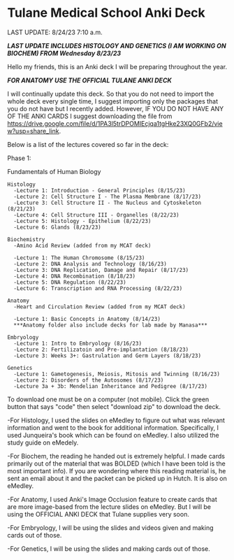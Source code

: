 # Tulane Medical School Anki Deck

LAST UPDATE: 8/24/23 7:10 a.m.

***LAST UPDATE INCLUDES HISTOLOGY AND GENETICS (I AM WORKING ON BIOCHEM) FROM Wednesday 8/23/23*** 

Hello my friends, this is an Anki deck I will be preparing throughout the year.

***FOR ANATOMY USE THE OFFICIAL TULANE ANKI DECK***

I will continually update this deck. So that you do not need to import the whole deck every single time, I suggest importing only the packages that you do not have but I recently added. However, IF YOU DO NOT HAVE ANY OF THE ANKI CARDS I suggest downloading the file from https://drive.google.com/file/d/1PA3l5trDPOMIEcjqa1tgHke23XQ0GFb2/view?usp=share_link.

 Below is a list of the lectures covered so far in the deck:

Phase 1:

  Fundamentals of Human Biology

    Histology
      -Lecture 1: Introduction - General Principles (8/15/23)
      -Lecture 2: Cell Structure I - The Plasma Membrane (8/17/23)
      -Lecture 3: Cell Structure II - The Nucleus and Cytoskeleton (8/21/23)
      -Lecture 4: Cell Structure III - Organelles (8/22/23)
      -Lecture 5: Histology - Epithelium (8/22/23)
      -Lecture 6: Glands (8/23/23)

    Biochemistry
      -Amino Acid Review (added from my MCAT deck)

      -Lecture 1: The Human Chromosome (8/15/23)
      -Lecture 2: DNA Analysis and Technology (8/16/23)
      -Lecture 3: DNA Replication, Damage and Repair (8/17/23)
      -Lecture 4: DNA Recombination (8/18/23)
      -Lecture 5: DNA Regulation (8/22/23)
      -Lecture 6: Transcription and RNA Processing (8/22/23)

    Anatomy
      -Heart and Circulation Review (added from my MCAT deck)

      -Lecture 1: Basic Concepts in Anatomy (8/14/23)
      ***Anatomy folder also include decks for lab made by Manasa***

    Embryology
      -Lecture 1: Intro to Embryology (8/16/23)
      -Lecture 2: Fertilizatoin and Pre-implantation (8/18/23)
      -Lecture 3: Weeks 3+: Gastrulation and Germ Layers (8/18/23)

    Genetics
      -Lecture 1: Gametogenesis, Meiosis, Mitosis and Twinning (8/16/23)
      -Lecture 2: Disorders of the Autosomes (8/17/23)
      -Lecture 3a + 3b: Mendelian Inheritance and Pedigree (8/17/23)

To download one must be on a computer (not mobile). Click the green button that says "code" then select "download zip" to download the deck.

-For Histology, I used the slides on eMedley to figure out what was relevant information and went to the book for additional information. Specifically, I used Junqueira's book which can be found on eMedley. I also utilized the study guide on eMedely.


-For Biochem, the reading he handed out is extremely helpful. I made cards primarily out of the material that was BOLDED (which I have been told is the most important info). If you are wondering where this reading material is, he sent an email about it and the packet can be picked up in Hutch. It is also on eMedley.


-For Anatomy, I used Anki's Image Occlusion feature to create cards that are more image-based from the lecture slides on eMedley. But I will be using the OFFICIAL ANKI DECK that Tulane supplies very soon.

-For Embryology, I will be using the slides and videos given and making cards out of those.

-For Genetics, I will be using the slides and making cards out of those.